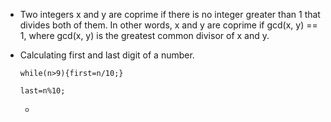 * Two integers x and y are coprime if there is no integer greater than 1 that divides both of them. In other words, x and y are coprime if gcd(x, y) == 1, where gcd(x, y) is the greatest common divisor of x and y.

* Calculating first and last digit of a number.
  
  ```while(n>9){first=n/10;}```

  ```last=n%10;```

  *
